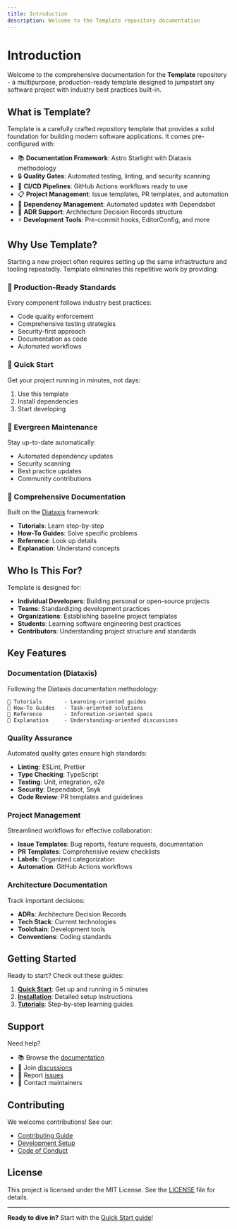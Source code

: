 ```yaml
---
title: Introduction
description: Welcome to the Template repository documentation
---
```


# Introduction

Welcome to the comprehensive documentation for the **Template** repository - a
multipurpose, production-ready template designed to jumpstart any software
project with industry best practices built-in.

## What is Template?

Template is a carefully crafted repository template that provides a solid
foundation for building modern software applications. It comes pre-configured
with:

- 📚 **Documentation Framework**: Astro Starlight with Diataxis methodology
- 🔒 **Quality Gates**: Automated testing, linting, and security scanning
- 🤖 **CI/CD Pipelines**: GitHub Actions workflows ready to use
- 📋 **Project Management**: Issue templates, PR templates, and automation
- 🔄 **Dependency Management**: Automated updates with Dependabot
- 📝 **ADR Support**: Architecture Decision Records structure
- ⚡ **Development Tools**: Pre-commit hooks, EditorConfig, and more

## Why Use Template?

Starting a new project often requires setting up the same infrastructure and
tooling repeatedly. Template eliminates this repetitive work by providing:

### 🎯 Production-Ready Standards

Every component follows industry best practices:

- Code quality enforcement
- Comprehensive testing strategies
- Security-first approach
- Documentation as code
- Automated workflows

### 🚀 Quick Start

Get your project running in minutes, not days:

1. Use this template
2. Install dependencies
3. Start developing

### 🔄 Evergreen Maintenance

Stay up-to-date automatically:

- Automated dependency updates
- Security scanning
- Best practice updates
- Community contributions

### 📖 Comprehensive Documentation

Built on the [Diataxis](https://diataxis.fr/) framework:

- **Tutorials**: Learn step-by-step
- **How-To Guides**: Solve specific problems
- **Reference**: Look up details
- **Explanation**: Understand concepts

## Who Is This For?

Template is designed for:

- **Individual Developers**: Building personal or open-source projects
- **Teams**: Standardizing development practices
- **Organizations**: Establishing baseline project templates
- **Students**: Learning software engineering best practices
- **Contributors**: Understanding project structure and standards

## Key Features

### Documentation (Diataxis)

Following the Diataxis documentation methodology:

```
📘 Tutorials       - Learning-oriented guides
📗 How-To Guides   - Task-oriented solutions
📙 Reference       - Information-oriented specs
📕 Explanation     - Understanding-oriented discussions
```

### Quality Assurance

Automated quality gates ensure high standards:

- **Linting**: ESLint, Prettier
- **Type Checking**: TypeScript
- **Testing**: Unit, integration, e2e
- **Security**: Dependabot, Snyk
- **Code Review**: PR templates and guidelines

### Project Management

Streamlined workflows for effective collaboration:

- **Issue Templates**: Bug reports, feature requests, documentation
- **PR Templates**: Comprehensive review checklists
- **Labels**: Organized categorization
- **Automation**: GitHub Actions workflows

### Architecture Documentation

Track important decisions:

- **ADRs**: Architecture Decision Records
- **Tech Stack**: Current technologies
- **Toolchain**: Development tools
- **Conventions**: Coding standards

## Getting Started

Ready to start? Check out these guides:

1. **[Quick Start](../quick-start/)**: Get up and running in 5 minutes
2. **[Installation](../installation/)**: Detailed setup instructions
3. **[Tutorials](../../tutorials/)**: Step-by-step learning guides

## Support

Need help?

- 📚 Browse the [documentation](/)
- 💬 Join [discussions](https://github.com/IAmJonoBo/Template/discussions)
- 🐛 Report [issues](https://github.com/IAmJonoBo/Template/issues)
- 📧 Contact maintainers

## Contributing

We welcome contributions! See our:

- [Contributing Guide](../../contributing/how-to-contribute/)
- [Development Setup](../../contributing/development-setup/)
- [Code of Conduct](https://github.com/IAmJonoBo/Template/blob/main/.github/CODE_OF_CONDUCT.md)

## License

This project is licensed under the MIT License. See the
[LICENSE](https://github.com/IAmJonoBo/Template/blob/main/LICENSE) file for
details.

---

**Ready to dive in?** Start with the [Quick Start guide](../quick-start/)!
